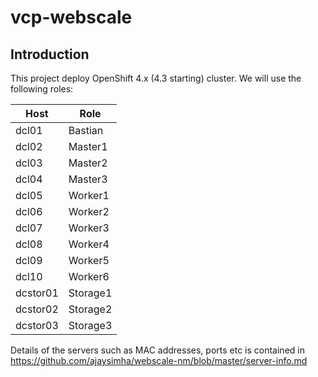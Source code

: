 # vcp-webscale
## Introduction
This project deploy OpenShift 4.x (4.3 starting) cluster. We will use the following roles:



| Host          | Role               |
| ------------- | ------------------ |
| dcl01         | Bastian            |
| dcl02         | Master1            |
| dcl03         | Master2            |
| dcl04         | Master3            |
| dcl05         | Worker1            |
| dcl06         | Worker2            |
| dcl07         | Worker3            |
| dcl08         | Worker4            |
| dcl09         | Worker5            |
| dcl10         | Worker6            |
| dcstor01      | Storage1           |
| dcstor02      | Storage2           |
| dcstor03      | Storage3           |

Details of the servers such as MAC addresses, ports etc is contained in https://github.com/ajaysimha/webscale-nm/blob/master/server-info.md
